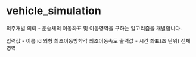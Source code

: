 # vehicle_simulation
외주개발 의뢰 - 운송체의 이동좌표 및 이동영역을 구하는 알고리즘을 개발합니다.

입력값 - 이름 id 외형 최초이동방햑각 최초이동속도
출력값 - 시간 좌표(초 단위) 전체영역
